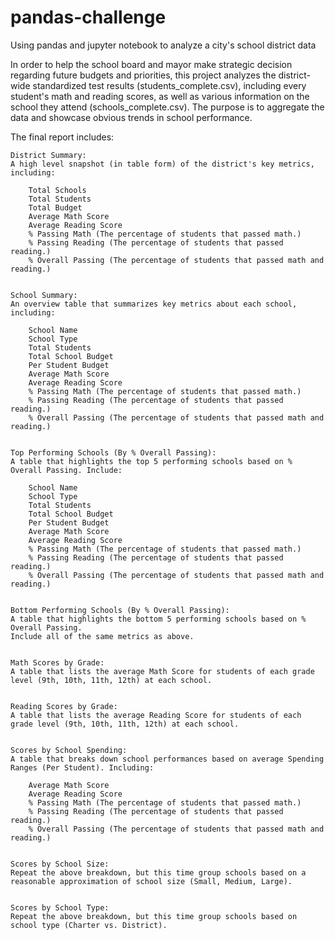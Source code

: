 # pandas-challenge
Using pandas and jupyter notebook to analyze a city's school district data

In order to help the school board and mayor make strategic decision regarding future budgets and priorities,
this project analyzes the district-wide standardized test results (students_complete.csv),
including every student's math and reading scores, as well as various information on the school 
they attend (schools_complete.csv). The purpose is to aggregate the data and showcase obvious
trends in school performance.

The final report includes:


    District Summary:
    A high level snapshot (in table form) of the district's key metrics, including:

        Total Schools
        Total Students
        Total Budget
        Average Math Score
        Average Reading Score
        % Passing Math (The percentage of students that passed math.)
        % Passing Reading (The percentage of students that passed reading.)
        % Overall Passing (The percentage of students that passed math and reading.)


    School Summary:
    An overview table that summarizes key metrics about each school, including:

        School Name
        School Type
        Total Students
        Total School Budget
        Per Student Budget
        Average Math Score
        Average Reading Score
        % Passing Math (The percentage of students that passed math.)
        % Passing Reading (The percentage of students that passed reading.)
        % Overall Passing (The percentage of students that passed math and reading.)


    Top Performing Schools (By % Overall Passing):
    A table that highlights the top 5 performing schools based on % Overall Passing. Include:

        School Name
        School Type
        Total Students
        Total School Budget
        Per Student Budget
        Average Math Score
        Average Reading Score
        % Passing Math (The percentage of students that passed math.)
        % Passing Reading (The percentage of students that passed reading.)
        % Overall Passing (The percentage of students that passed math and reading.)


    Bottom Performing Schools (By % Overall Passing):
    A table that highlights the bottom 5 performing schools based on % Overall Passing.
    Include all of the same metrics as above.


    Math Scores by Grade:
    A table that lists the average Math Score for students of each grade level (9th, 10th, 11th, 12th) at each school.


    Reading Scores by Grade:
    A table that lists the average Reading Score for students of each grade level (9th, 10th, 11th, 12th) at each school.


    Scores by School Spending:
    A table that breaks down school performances based on average Spending Ranges (Per Student). Including:

        Average Math Score
        Average Reading Score
        % Passing Math (The percentage of students that passed math.)
        % Passing Reading (The percentage of students that passed reading.)
        % Overall Passing (The percentage of students that passed math and reading.)


    Scores by School Size:
    Repeat the above breakdown, but this time group schools based on a reasonable approximation of school size (Small, Medium, Large).


    Scores by School Type:
    Repeat the above breakdown, but this time group schools based on school type (Charter vs. District).
